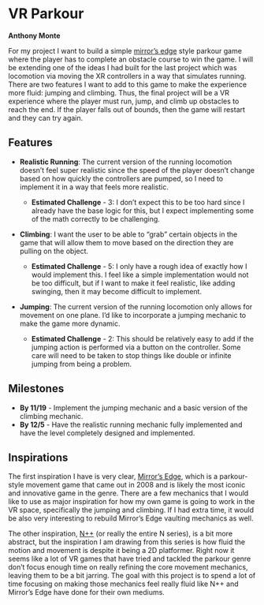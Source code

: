 # VR Parkour  
**Anthony Monte**

For my project I want to build a simple [mirror’s edge](https://en.wikipedia.org/wiki/Mirror%27s_Edge) style parkour game where the player has to complete an obstacle course to win the game. I will be extending one of the ideas I had built for the last project which was locomotion via moving the XR controllers in a way that simulates running. There are two features I want to add to this game to make the experience more fluid: jumping and climbing. Thus, the final project will be a VR experience where the player must run, jump, and climb up obstacles to reach the end. If the player falls out of bounds, then the game will restart and they can try again.

## Features

- **Realistic Running**: The current version of the running locomotion doesn’t feel super realistic since the speed of the player doesn’t change based on how quickly the controllers are pumped, so I need to implement it in a way that feels more realistic.  
  - **Estimated Challenge** - 3: I don’t expect this to be too hard since I already have the base logic for this, but I expect implementing some of the math correctly to be challenging.

- **Climbing**: I want the user to be able to “grab” certain objects in the game that will allow them to move based on the direction they are pulling on the object.  
  - **Estimated Challenge** - 5: I only have a rough idea of exactly how I would implement this. I feel like a simple implementation would not be too difficult, but if I want to make it feel realistic, like adding swinging, then it may become difficult to implement.

- **Jumping**: The current version of the running locomotion only allows for movement on one plane. I’d like to incorporate a jumping mechanic to make the game more dynamic.  
  - **Estimated Challenge** - 2: This should be relatively easy to add if the jumping action is performed via a button on the controller. Some care will need to be taken to stop things like double or infinite jumping from being a problem.

## Milestones

- **By 11/19** - Implement the jumping mechanic and a basic version of the climbing mechanic.
- **By 12/5** - Have the realistic running mechanic fully implemented and have the level completely designed and implemented.

## Inspirations

The first inspiration I have is very clear, [Mirror’s Edge](https://en.wikipedia.org/wiki/Mirror%27s_Edge), which is a parkour-style movement game that came out in 2008 and is likely the most iconic and innovative game in the genre. There are a few mechanics that I would like to use as major inspiration for how my own game is going to work in the VR space, specifically the jumping and climbing. If I had extra time, it would be also very interesting to rebuild Mirror’s Edge vaulting mechanics as well.

The other inspiration, [N++](https://store.steampowered.com/app/230270/N_NPLUSPLUS/) (or really the entire N series), is a bit more abstract, but the inspiration I am drawing from this series is how fluid the motion and movement is despite it being a 2D platformer. Right now it seems like a lot of VR games that have tried and tackled the parkour genre don’t focus enough time on really refining the core movement mechanics, leaving them to be a bit jarring. The goal with this project is to spend a lot of time focusing on making those mechanics feel really fluid like N++ and Mirror’s Edge have done for their own mediums.
